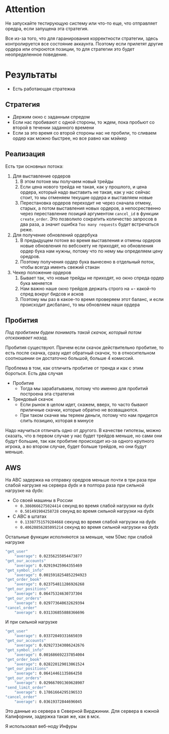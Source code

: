 # Attention
Не запускайте тестирующую систему или что-то еще, что отправляет оредра, если запущена эта стратегия.

Все из-за того, что для гаранирования корректности стратегии, здесь контролируется все состояние аккаунта. Поэтому если прилетят другие ордера или откроются позиции, то для стратегии это будет неопределенное поведение.

# Результаты

- Есть работающая стратежка

## Стратегия

- Держим окно с заданным спредом
- Если нас пробивают с одной стороны, то ждем, пока пробьют со второй в течении заданного времени
- Если за это время со второй стороны нас не пробили, то сливаем ордер как можно быстрее, но все равно как мэйкер

## Реализация

Есть три основных потока:

1. Для выставление ордеров
    1. В этом потоке мы получаем новый трейды
    2. Если цена нового трейда не такая, как у прошлого, и цена ордера, который надо выставить не такая, как у нас сейчас стоит, то мы отменяем текущие ордера и выставляем новые
    3. Перестановка ордеров переходит не через сначала отмену, старых, а потом выставления новых ордеров, а непосрественно через переставление позиций аргументом `cancel_id` в функции `create_order`. Это позволило сократить количество запросов в два раза, а значит ошибка `Too many requests` будет встречаться реже.
2. Для получение обновлений ордербука
    1. В предыдущем потоке во время выставления и отмены ордеров новые обновления по вебсокету не приходят, но обновления ордер бука нам нужны, потому что по нему мы определяем цену оредров.
    2. Поэтому получения ордер бука вынесено в отдельный поток, чтобы всегда именть свежий стакан
3. Чекер положение ордеров
    1. Бывает так, что новые трейды не приходят, но окно спреда ордер бука меняется
    2. Нам важно наше окно трейдов держать строго на +- какой-то спред вокруг бидсов и асков
    3. Поэтому мы раз в какое-то время проверяем этот баланс, и если происходит дисбаланс, то мы обновляем наши ордера

## Пробития

*Под пробитием будем понимать такой скачок, который потом отскакивает назад.*

Пробития существуют. Причем если скачок действительно пробитие, то есть после скачка, сразу идет обратный скачок, то в относительном соотношении он достаточно большой, больше 4 комиссий.

Проблема в том, как отличить пробитие от тренда и как с этим бороться. Есть два случая

- Пробитие
    - Тогда мы зарабатываем, потому что именно для пробитий построена эта стратегия
- Трендовый скачок
    - Если рынок в целом идет, скажем, вверх, то часто бывают приличные скачки, которые обратно не возващаются.
    - При таком скачке мы теряем деньги, потому что нам придется слить позицию, которая в минусе

Надо научиться отличать одно от другого. В качестве гипотезы, можно сказать, что в первом случае у нас будет трейдов меньше, но сами они будут большие, так как пробитие происходит из-за одного крупного игрока, а во втором случае, будет больше трейдов, но они будут меньше.

## AWS

На АВС задержка на отправку оредров меньше почти в три раза при слабой нагрузке на сервера dydx и в полтора раза при сильной нагрузке на dydx:

- Со своей машины в России
    - `0.3860666275024414` секунд во время слабой нагрузки на dydx
    - `0.501491904258728` секунд во время сильной нагрузки на dydx
- С АВС в штатах
    - `0.13387751579284668` секунд во время слабой нагрузки на dydx
    - `0.40620856285095214` секунд во время сильной нагрузки на dydx

Остальные функции исполняются за меньше, чем 50мс при слабой нагрузке

```bash
"get_user"
    "average": 0.02356255054473877
"get_our_accounts"
    "average": 0.02919425964355469
"get_symbol_info"
    "average": 0.0015918254852294923
"get_order_book"
    "average": 0.023754811286926268
"get_our_positions"
    "average": 0.06475324630737304
"get_our_orders"
    "average": 0.029773640632629394
"cancel_order"
    "average": 0.031336855888366696
```

И при сильной нагрузке

```bash
"get_user"
    "average": 0.03372049331665039
"get_our_accounts"
    "average": 0.029273343086242676
"get_symbol_info"
    "average": 0.001686692237854004
"get_order_book"
    "average": 0.028220129013061524
"get_our_positions"
    "average": 0.06414461135864258
"get_our_orders"
    "average": 0.029667091369628907
"send_limit_order"
    "average": 0.17861664295196533
"cancel_order"
    "average": 0.03619372844696045
```

Это данные из сервера в Северной Вирджинии. Для сервера в южной Калифорнии, задержка такая же, как в мск.

Я использовал веб-ноду Инфуры